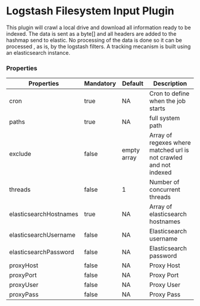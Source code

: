 # Logstash Filesystem Input Plugin

This plugin will crawl a local drive and download all information ready to be indexed.
The data is sent as a byte[] and all headers are added to the hashmap send to elastic.
No processing of the data is done so it can be processed , as is, by the logstash filters.
A tracking mecanism is built using an elasticsearch instance. 

### Properties

| Properties  | Mandatory | Default | Description |
| ------------- | ------------- | ------------- | ------------- |
| cron  | true  | NA  | Cron to define when the job starts |
| paths  | true  | NA  | full system path |
| exclude  | false  | empty array  | Array of regexes where matched url is not crawled and not indexed |
| threads  | false  | 1  | Number of concurrent threads |
| elasticsearchHostnames  | true  | NA  | Array of elasticsearch hostnames |
| elasticsearchUsername  | false  | NA  | Elasticsearch username |
| elasticsearchPassword  | false  | NA  | Elasticsearch password |
| proxyHost  | false  | NA  | Proxy Host |
| proxyPort  | false  | NA  | Proxy Port |
| proxyUser  | false  | NA  | Proxy User |
| proxyPass  | false  | NA  | Proxy Pass |
